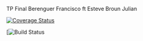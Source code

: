 TP Final Berenguer Francisco ft Esteve Broun Julian

[![Coverage Status](https://coveralls.io/repos/github/dagostinoips/TpFinal2017/badge.svg?branch=master)](https://coveralls.io/github/dagostinoips/TpFinal2017?branch=master)

[![Build Status](https://travis-ci.org/BerenguerFrancisco/TpFinal2017.svg?branch=master)
